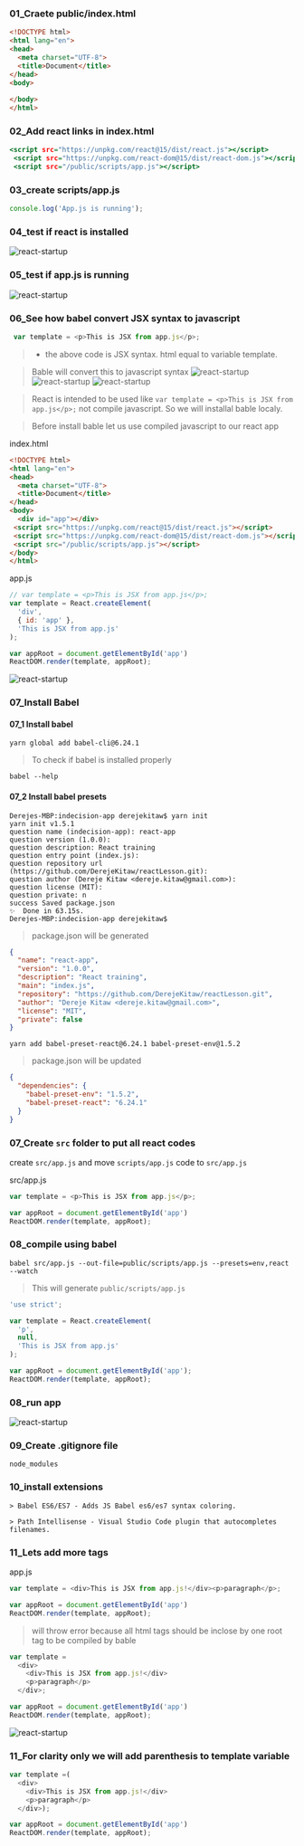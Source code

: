 ### 01_Craete public/index.html
```html
<!DOCTYPE html>
<html lang="en">
<head>
  <meta charset="UTF-8">
  <title>Document</title>
</head>
<body>
 
</body>
</html>
```

### 02_Add react links in index.html
```htm
<script src="https://unpkg.com/react@15/dist/react.js"></script>
 <script src="https://unpkg.com/react-dom@15/dist/react-dom.js"></script>
 <script src="/public/scripts/app.js"></script> 
 ```

 ### 03_create scripts/app.js
 ```js
 console.log('App.js is running');
 ```
 ### 04_test if react is installed
 ![react-startup](./doc/01_react_startup.png)

 ### 05_test if app.js is running

 ![react-startup](./doc/02_react_startup.png)

### 06_See how babel convert JSX syntax to javascript
```js
 var template = <p>This is JSX from app.js</p>; 
 ```
> * the above code is JSX syntax. html equal to variable template.

> Bable will convert this to javascript syntax
 ![react-startup](./doc/03_react_startup.png)
 ![react-startup](./doc/04_react_startup.png)
 ![react-startup](./doc/05_react_startup.png)

 > React is intended to be used like `var template = <p>This is JSX from app.js</p>;` not compile javascript. So we will installal bable localy.

> Before install bable let us use compiled javascript to our react app

index.html
```html
<!DOCTYPE html>
<html lang="en">
<head>
  <meta charset="UTF-8">
  <title>Document</title>
</head>
<body>
  <div id="app"></div>
 <script src="https://unpkg.com/react@15/dist/react.js"></script>
 <script src="https://unpkg.com/react-dom@15/dist/react-dom.js"></script>
 <script src="/public/scripts/app.js"></script>
</body>
</html>
```
app.js
```js
// var template = <p>This is JSX from app.js</p>;
var template = React.createElement(
  'div',
  { id: 'app' },
  'This is JSX from app.js'
);

var appRoot = document.getElementById('app')
ReactDOM.render(template, appRoot);
```
 ![react-startup](./doc/06_react_startup.png)

### 07_Install Babel
#### 07_1 Install babel
```
yarn global add babel-cli@6.24.1
```
> To check if babel is installed properly
```
babel --help
```
#### 07_2 Install babel presets
```
Derejes-MBP:indecision-app derejekitaw$ yarn init
yarn init v1.5.1
question name (indecision-app): react-app
question version (1.0.0):
question description: React training
question entry point (index.js):
question repository url (https://github.com/DerejeKitaw/reactLesson.git):
question author (Dereje Kitaw <dereje.kitaw@gmail.com>):
question license (MIT):
question private: n
success Saved package.json
✨  Done in 63.15s.
Derejes-MBP:indecision-app derejekitaw$
```
> package.json will be generated
```json
{
  "name": "react-app",
  "version": "1.0.0",
  "description": "React training",
  "main": "index.js",
  "repository": "https://github.com/DerejeKitaw/reactLesson.git",
  "author": "Dereje Kitaw <dereje.kitaw@gmail.com>",
  "license": "MIT",
  "private": false
}
```
```
yarn add babel-preset-react@6.24.1 babel-preset-env@1.5.2
```
> package.json will be updated 
```json
{
  "dependencies": {
    "babel-preset-env": "1.5.2",
    "babel-preset-react": "6.24.1"
  }
}
```
### 07_Create `src` folder to put all react codes
create `src/app.js` and move `scripts/app.js` code to `src/app.js`

src/app.js
```js
var template = <p>This is JSX from app.js</p>;

var appRoot = document.getElementById('app')
ReactDOM.render(template, appRoot);
```

### 08_compile using babel
```
babel src/app.js --out-file=public/scripts/app.js --presets=env,react --watch
```
> This will generate `public/scripts/app.js`
```js
'use strict';

var template = React.createElement(
  'p',
  null,
  'This is JSX from app.js'
);

var appRoot = document.getElementById('app');
ReactDOM.render(template, appRoot);
```
### 08_run app
 ![react-startup](./doc/07_react_startup.png)

### 09_Create .gitignore file
```
node_modules
```

### 10_install extensions
```
> Babel ES6/ES7 - Adds JS Babel es6/es7 syntax coloring.

> Path Intellisense - Visual Studio Code plugin that autocompletes filenames.
```

### 11_Lets add more tags
app.js
```js
var template = <div>This is JSX from app.js!</div><p>paragraph</p>;

var appRoot = document.getElementById('app')
ReactDOM.render(template, appRoot);
```
> will throw error because all html tags should be inclose by one root tag to be compiled by bable
```js
var template =
  <div>
    <div>This is JSX from app.js!</div>
    <p>paragraph</p>
  </div>;

var appRoot = document.getElementById('app')
ReactDOM.render(template, appRoot);
```
 ![react-startup](./doc/08_react_startup.png)
### 11_For clarity only we will add parenthesis to template variable
```js
var template =(
  <div>
    <div>This is JSX from app.js!</div>
    <p>paragraph</p>
  </div>);

var appRoot = document.getElementById('app')
ReactDOM.render(template, appRoot);
```